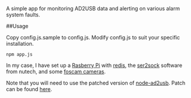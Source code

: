 A simple app for monitoring AD2USB data and alerting on various alarm system faults.

##Usage

Copy config.js.sample to config.js. Modify config.js to suit your specific installation.

`npm app.js`

In my case, I have set up a [Rasberry Pi](http://www.raspberrypi.org/) with [redis](http://redis.io/), the [ser2sock](https://github.com/nutechsoftware/ser2sock) software from nutech, and some [foscam cameras](http://foscam.us/).

Note that you will need to use the patched version of [node-ad2usb](https://github.com/alexkwolfe/node-ad2usb). Patch can be found [here](https://github.com/alexkwolfe/node-ad2usb/pull/1).